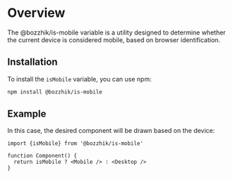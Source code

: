 # Overview

The @bozzhik/is-mobile variable is a utility designed to determine whether the current device is considered mobile, based on browser identification.

## Installation

To install the `isMobile` variable, you can use npm:

```bash
npm install @bozzhik/is-mobile
```

## Example

In this case, the desired component will be drawn based on the device:

```tsx
import {isMobile} from '@bozzhik/is-mobile'

function Component() {
  return isMobile ? <Mobile /> : <Desktop />
}
```
